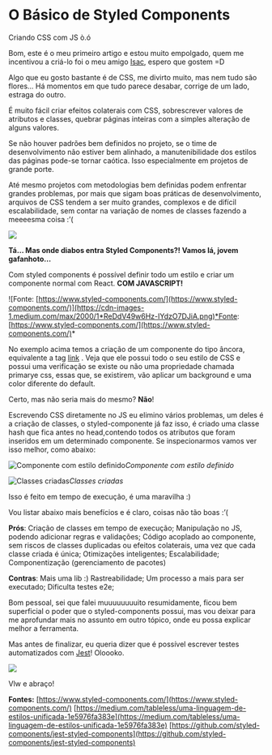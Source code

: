 
# O Básico de Styled Components

Criando CSS com JS ò.ó

Bom, este é o meu primeiro artigo e estou muito empolgado, quem me incentivou a criá-lo foi o meu amigo [Isac](undefined), espero que gostem =D

Algo que eu gosto bastante é de CSS, me divirto muito, mas nem tudo são flores… Há momentos em que tudo parece desabar, corrige de um lado, estraga do outro.

É muito fácil criar efeitos colaterais com CSS, sobrescrever valores de atributos e classes, quebrar páginas inteiras com a simples alteração de alguns valores.

Se não houver padrões bem definidos no projeto, se o time de desenvolvimento não estiver bem alinhado, a manutenibilidade dos estilos das páginas pode-se tornar caótica. Isso especialmente em projetos de grande porte.

Até mesmo projetos com metodologias bem definidas podem enfrentar grandes problemas, por mais que sigam boas práticas de desenvolvimento, arquivos de CSS tendem a ser muito grandes, complexos e de difícil escalabilidade, sem contar na variação de nomes de classes fazendo a meeeesma coisa :’(

![](https://cdn-images-1.medium.com/max/2000/1*L8yI7Krtxxn7L3M5tP3trw.gif)

**Tá… Mas onde diabos entra Styled Components?! Vamos lá, jovem gafanhoto…**

Com styled components é possível definir todo um estilo e criar um componente normal com React. **COM JAVASCRIPT!**

![Fonte: [https://www.styled-components.com/](https://www.styled-components.com/)](https://cdn-images-1.medium.com/max/2000/1*ReDdV49w6Hz-IYdzO7DJiA.png)*Fonte: [https://www.styled-components.com/](https://www.styled-components.com/)*

No exemplo acima temos a criação de um componente do tipo âncora, equivalente a tag <a href="">link</a> . Veja que ele possui todo o seu estilo de CSS e possui uma verificação se existe ou não uma propriedade chamada primarye css, essas que, se existirem, vão aplicar um background e uma color diferente do default.

Certo, mas não seria mais do mesmo? **Não**!

Escrevendo CSS diretamente no JS eu elimino vários problemas, um deles é a criação de classes, o styled-componente já faz isso, é criado uma classe hash que fica antes no head,contendo todos os atributos que foram inseridos em um determinado componente. Se inspecionarmos vamos ver isso melhor, como abaixo:

![Componente com estilo definido](https://cdn-images-1.medium.com/max/2000/1*Dkyap1egkPOpaB_JmpBKOg.png)*Componente com estilo definido*

![Classes criadas](https://cdn-images-1.medium.com/max/2000/1*fcgoXSpefWFbPD915yqWww.png)*Classes criadas*

Isso é feito em tempo de execução, é uma maravilha :)

Vou listar abaixo mais benefícios e é claro, coisas não tão boas :’(

**Prós**:
Criação de classes em tempo de execução;
Manipulação no JS, podendo adicionar regras e validações;
Código acoplado ao componente, sem riscos de classes duplicadas ou efeitos colaterais, uma vez que cada classe criada é única;
Otimizações inteligentes;
Escalabilidade; 
Componentização (gerenciamento de pacotes)

**Contras**: 
Mais uma lib :)
Rastreabilidade;
Um processo a mais para ser executado;
Dificulta testes e2e;

Bom pessoal, sei que falei muuuuuuuuito resumidamente, ficou bem superficial o poder que o styled-components possui, mas vou deixar para me aprofundar mais no assunto em outro tópico, onde eu possa explicar melhor a ferramenta.

Mas antes de finalizar, eu queria dizer que é possível escrever testes automatizados com [Jest](https://github.com/styled-components/jest-styled-components)! Oloooko.

![](https://cdn-images-1.medium.com/max/2000/1*61lnA61wYkioBxSjXGHa9w.gif)

Vlw e abraço!

**Fontes:**
[https://www.styled-components.com/](https://www.styled-components.com/)
[https://medium.com/tableless/uma-linguagem-de-estilos-unificada-1e5976fa383e](https://medium.com/tableless/uma-linguagem-de-estilos-unificada-1e5976fa383e)
[https://github.com/styled-components/jest-styled-components](https://github.com/styled-components/jest-styled-components)
